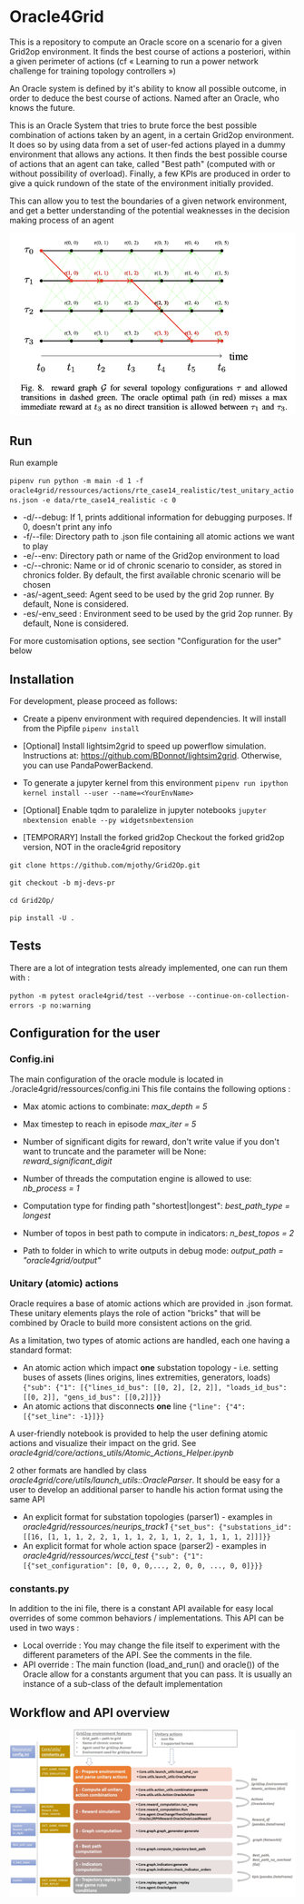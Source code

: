 # Oracle4Grid

This is a repository to compute an Oracle score on a scenario for a given Grid2op environment.
It finds the best course of actions a posteriori, within a given perimeter of actions (cf « Learning to run a power network challenge for training topology controllers »)

An Oracle system is defined by it's ability to know all possible outcome,
in order to deduce the best course of actions. Named after an Oracle, who knows the future.

This is an Oracle System that tries to brute force the best possible combination of actions taken by an agent, in a certain Grid2op environment.
It does so by using data from a set of user-fed actions played in a dummy environment that allows any actions.
It then finds the best possible course of actions that an agent can take, called "Best path" (computed with or without possibility of overload).
Finally, a few KPIs are produced in order to give a quick rundown of the state of the environment initially provided.

This can allow you to test the boundaries of a given network environment, and get a better understanding of the potential weaknesses
in the decision making process of an agent

![Influence Graph](TransitionGraph_bestActions.png)

## Run

Run example

``
pipenv run python -m main -d 1 -f oracle4grid/ressources/actions/rte_case14_realistic/test_unitary_actions.json -e data/rte_case14_realistic -c 0
``

- -d/--debug: If 1, prints additional information for debugging purposes. If 0, doesn't print any info
- -f/--file: Directory path to .json file containing all atomic actions we want to play 
- -e/--env: Directory path or name of the Grid2op environment to load
- -c/--chronic: Name or id of chronic scenario to consider, as stored in chronics folder. By default, the first available chronic scenario will be chosen
- -as/-agent_seed: Agent seed to be used by the grid 2op runner. By default, None is considered.
- -es/-env_seed : Environment seed to be used by the grid 2op runner. By default, None is considered.

For more customisation options, see section "Configuration for the user" below

## Installation

For development, please proceed as follows:
- Create a pipenv environment with required dependencies. It will install from the Pipfile
``pipenv install
``
- [Optional] Install lightsim2grid to speed up powerflow simulation. Instructions at: https://github.com/BDonnot/lightsim2grid. Otherwise, you can use PandaPowerBackend.
- To generate a jupyter kernel from this environment
``
pipenv run ipython kernel install --user --name=<YourEnvName>
``
- [Optional] Enable tqdm to paralelize in jupyter notebooks
``
jupyter nbextension enable --py widgetsnbextension
``

- [TEMPORARY]  Install the forked grid2op
Checkout the forked grid2op version, NOT in the oracle4grid repository

`git clone https://github.com/mjothy/Grid2Op.git`

`git checkout -b mj-devs-pr`

`cd Grid2Op/`

`pip install -U .`

## Tests

There are a lot of integration tests already implemented, one can run them with :

`python -m pytest oracle4grid/test --verbose --continue-on-collection-errors -p no:warning`

## Configuration for the user

### Config.ini
The main configuration of the oracle module is located in ./oracle4grid/ressources/config.ini
This file contains the following options :

- Max atomic actions to combinate:
*max_depth = 5*

- Max timestep to reach in episode
*max_iter = 5*

- Number of significant digits for reward, don't write value if you don't want to truncate and the parameter will be None:
*reward_significant_digit*

- Number of threads the computation engine is allowed to use:
*nb_process = 1*

- Computation type for finding path "shortest|longest":
*best_path_type = longest*

- Number of topos in best path to compute in indicators:
*n_best_topos = 2*

- Path to folder in which to write outputs in debug mode:
*output_path = "oracle4grid/output"*

### Unitary (atomic) actions

Oracle requires a base of atomic actions which are provided in .json format.
These unitary elements plays the role of action "bricks" that will be combined by Oracle to build more consistent actions on the grid.

As a limitation, two types of atomic actions are handled, each one having a standard format:

* An atomic action which impact **one** substation topology - i.e. setting buses of assets (lines origins, lines extremities, generators, loads)
    ``{"sub": {"1": [{"lines_id_bus": [[0, 2], [2, 2]], "loads_id_bus": [[0, 2]], "gens_id_bus": [[0,2]]}}``
* An atomic actions that disconnects **one** line
    ``{"line": {"4": [{"set_line": -1}]}}``

A user-friendly notebook is provided to help the user defining atomic actions and visualize their impact on the grid. See *oracle4grid/core/actions_utils/Atomic_Actions_Helper.ipynb*

2 other formats are handled by class *oracle4grid/core/utils/launch_utils::OracleParser*. It should be easy for a user to develop an additional parser to handle his action format using the same API

* An explicit format for substation topologies (parser1) - examples in *oracle4grid/ressources/neurips_track1*
    ``{"set_bus": {"substations_id": [[16, [1, 1, 1, 2, 2, 1, 1, 1, 2, 1, 1, 2, 1, 1, 1, 1, 2]]]}}``
* An explicit format for whole action space (parser2) - examples in *oracle4grid/ressources/wcci_test*
    ``{"sub": {"1": [{"set_configuration": [0, 0, 0,..., 2, 0, 0, ..., 0, 0]}}}``



### constants.py
In addition to the ini file, there is a constant API available for easy local overrides of some common behaviors / implementations.
This API can be used in two ways :
- Local override :
You may change the file itself to experiment with the different parameters of the API. See the comments in the file.
- API override :
The main function (load_and_run() and oracle()) of the Oracle allow for a constants argument that you can pass. It is usually an instance of a sub-class of the default implementation


## Workflow and API overview
![Influence Graph](docs/images/detailed_workflow.jpg)



